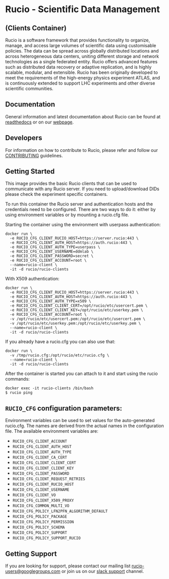 # Rucio - Scientific Data Management

## (Clients Container)

Rucio is a software framework that provides functionality to organize, manage, and access large volumes of scientific data using customisable policies. The data can be spread across globally distributed locations and across heterogeneous data centers, uniting different storage and network technologies as a single federated entity. Rucio offers advanced features such as distributed data recovery or adaptive replication, and is highly scalable, modular, and extensible. Rucio has been originally developed to meet the requirements of the high-energy physics experiment ATLAS, and is continuously extended to support LHC experiments and other diverse scientific communities.

## Documentation

General information and latest documentation about Rucio can be found at [readthedocs](https://rucio.readthedocs.io) or on our [webpage](https://rucio.cern.ch).

## Developers

For information on how to contribute to Rucio, please refer and follow our [CONTRIBUTING](<https://github.com/rucio/rucio/blob/master/CONTRIBUTING.rst>) guidelines.

## Getting Started

This image provides the basic Rucio clients that can be used to communicate with any Rucio server. If you need to upload/download DIDs please check the experiment specific containers.

To run this container the Rucio server and authentication hosts and the credentials need to be configured. There are two ways to do it: either by using environment variables or by mounting a rucio.cfg file.

Starting the container using the environment with userpass authentication:

    docker run \
      -e RUCIO_CFG_CLIENT_RUCIO_HOST=https://server.rucio:443 \
      -e RUCIO_CFG_CLIENT_AUTH_HOST=https://auth.rucio:443 \
      -e RUCIO_CFG_CLIENT_AUTH_TYPE=userpass \
      -e RUCIO_CFG_CLIENT_USERNAME=ddmlab \
      -e RUCIO_CFG_CLIENT_PASSWORD=secret \
      -e RUCIO_CFG_CLIENT_ACCOUNT=root \
      --name=rucio-client \
      -it -d rucio/rucio-clients

With X509 authentication:

    docker run \
      -e RUCIO_CFG_CLIENT_RUCIO_HOST=https://server.rucio:443 \
      -e RUCIO_CFG_CLIENT_AUTH_HOST=https://auth.rucio:443 \
      -e RUCIO_CFG_CLIENT_AUTH_TYPE=x509 \
      -e RUCIO_CFG_CLIENT_CLIENT_CERT=/opt/rucio/etc/usercert.pem \
      -e RUCIO_CFG_CLIENT_CLIENT_KEY=/opt/rucio/etc/userkey.pem \
      -e RUCIO_CFG_CLIENT_ACCOUNT=root \
      -v /opt/rucio/etc/usercert.pem:/opt/rucio/etc/usercert.pem \
      -v /opt/rucio/etc/userkey.pem:/opt/rucio/etc/userkey.pem \
      --name=rucio-client \
      -it -d rucio/rucio-clients

If you already have a rucio.cfg you can also use that:

    docker run \
      -v /tmp/rucio.cfg:/opt/rucio/etc/rucio.cfg \
      --name=rucio-client \
      -it -d rucio/rucio-clients

After the container is started you can attach to it and start using the rucio commands:

    docker exec -it rucio-clients /bin/bash
    $ rucio ping

## `RUCIO_CFG` configuration parameters:

Environment variables can be used to set values for the auto-generated rucio.cfg. The names are derived from the actual names in the configuration file.
The available environment variables are:

* `RUCIO_CFG_CLIENT_ACCOUNT`
* `RUCIO_CFG_CLIENT_AUTH_HOST`
* `RUCIO_CFG_CLIENT_AUTH_TYPE`
* `RUCIO_CFG_CLIENT_CA_CERT`
* `RUCIO_CFG_CLIENT_CLIENT_CERT`
* `RUCIO_CFG_CLIENT_CLIENT_KEY`
* `RUCIO_CFG_CLIENT_PASSWORD`
* `RUCIO_CFG_CLIENT_REQUEST_RETRIES`
* `RUCIO_CFG_CLIENT_RUCIO_HOST`
* `RUCIO_CFG_CLIENT_USERNAME`
* `RUCIO_CFG_CLIENT_VO`
* `RUCIO_CFG_CLIENT_X509_PROXY`
* `RUCIO_CFG_COMMON_MULTI_VO`
* `RUCIO_CFG_POLICY_LFN2PFN_ALGORITHM_DEFAULT`
* `RUCIO_CFG_POLICY_PACKAGE`
* `RUCIO_CFG_POLICY_PERMISSION`
* `RUCIO_CFG_POLICY_SCHEMA`
* `RUCIO_CFG_POLICY_SUPPORT`
* `RUCIO_CFG_POLICY_SUPPORT_RUCIO`

## Getting Support

If you are looking for support, please contact our mailing list rucio-users@googlegroups.com
or join us on our [slack support](<https://rucio.slack.com/messages/#support>) channel.
